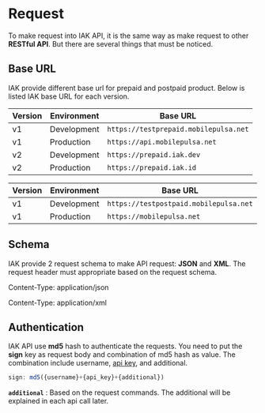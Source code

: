 # Request

To make request into IAK API, it is the same way as make request to other **RESTful API**. But there are several things that must be noticed.

## Base URL

IAK provide different base url for prepaid and postpaid product. Below is listed IAK base URL for each version.

<!--
type: tab
title: Prepaid
-->

Version | Environment | Base URL 
---------|----------|---------
 v1 | Development | `https://testprepaid.mobilepulsa.net`
 v1 | Production | `https://api.mobilepulsa.net`
 v2 | Development | `https://prepaid.iak.dev`
 v2 | Production | `https://prepaid.iak.id`

<!--
type: tab
title: Postpaid
-->

Version | Environment | Base URL 
---------|----------|---------
 v1 | Development | `https://testpostpaid.mobilepulsa.net`
 v1 | Production | `https://mobilepulsa.net`

<!-- type: tab-end -->

## Schema

IAK provide 2 request schema to make API request: **JSON** and **XML**. The request header must appropriate based on the request schema.


<!--
type: tab
title: JSON
-->

Content-Type: application/json

<!--
type: tab
title: XML
-->

Content-Type: application/xml

<!-- type: tab-end -->

## Authentication

IAK API use **md5** hash to authenticate the requests. You need to put the **sign** key as request body and combination of md5 hash as value. The combination include username, [api key](docs/developer-documentation/docs/integration/api-key.md), and additional.

```javascript
sign: md5({username}+{api_key}+{additional})
```

**`additional`** : Based on the request commands. The additional will be explained in each api call later.

